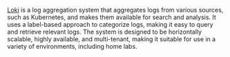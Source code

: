 [Loki](https://grafana.com/oss/loki/) is a log aggregation system that aggregates logs from various sources, such as Kubernetes, and makes them available for search and analysis. It uses a label-based approach to categorize logs, making it easy to query and retrieve relevant logs. The system is designed to be horizontally scalable, highly available, and multi-tenant, making it suitable for use in a variety of environments, including home labs. 